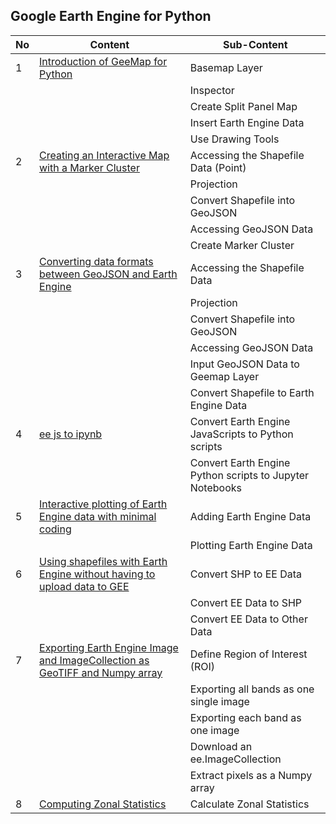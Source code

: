 ## Google Earth Engine for Python
| **No**  | **Content** | **Sub-Content**                                                                                                                          |
| ------  | ---------------------------------------------------------------------- | ----------------------------------------------------------------------------- |
| 1       | [Introduction of GeeMap for Python](https://github.com/dikoharyadhanto/Geemap_for_Python/blob/134b18aa6c8e62f6a442d2a2ac99373922686e9d/001_Introduction_of_geemap.ipynb)        | Basemap Layer |
|        |         | Inspector |
|        |         | Create Split Panel Map |
|        |         | Insert Earth Engine Data |
|        |         | Use Drawing Tools |
| 2       | [Creating an Interactive Map with a Marker Cluster](https://github.com/dikoharyadhanto/Geemap_for_Python/blob/4922064b8c817d6a3fa52ae3c836e30c225436ee/002_Creating_an_interactive_map_with_a_marker_cluster.ipynb)        | Accessing the Shapefile Data (Point) |
|        |         | Projection |
|        |         | Convert Shapefile into GeoJSON |
|        |         | Accessing GeoJSON Data |
|        |         | Create Marker Cluster |
| 3       | [Converting data formats between GeoJSON and Earth Engine](https://github.com/dikoharyadhanto/Geemap_for_Python/blob/4c3aa8ce6d533bde5fac8b4daf0ee32ec638c5c2/003_Converting_data_formats_between_GeoJSON_and_Earth_Engine.ipynb)        | Accessing the Shapefile Data |
|        |         | Projection |
|        |         | Convert Shapefile into GeoJSON |
|        |         | Accessing GeoJSON Data |
|        |         | Input GeoJSON Data to Geemap Layer |
|        |         | Convert Shapefile to Earth Engine Data |
| 4       | [ee js to ipynb](https://github.com/dikoharyadhanto/Geemap_for_Python/blob/0016c3105cbcf2b42cf9925cac646ae85ccdcdf2/008_ee_js_to_ipynb.ipynb)        | Convert Earth Engine JavaScripts to Python scripts |
|        |         | Convert Earth Engine Python scripts to Jupyter Notebooks |
| 5       | [Interactive plotting of Earth Engine data with minimal coding](https://github.com/dikoharyadhanto/Geemap_for_Python/blob/0ab6f0e5c580b1761d8c28dd6fa5ff38b42ca1bf/005_Interactive_plotting_of_Earth_Engine_data_with_minimal_coding.ipynb)        | Adding Earth Engine Data |
|        |         | Plotting Earth Engine Data |
| 6       | [Using shapefiles with Earth Engine without having to upload data to GEE](https://github.com/dikoharyadhanto/Geemap_for_Python/blob/9f96ff843d54948654c6fb2aeadb573364e8607e/006_Using_shapefiles_with_Earth_Engine_without_having_to_upload_data_to_GEE.ipynb)        | Convert SHP to EE Data |
|        |         | Convert EE Data to SHP |
|        |         | Convert EE Data to Other Data |
| 7       | [Exporting Earth Engine Image and ImageCollection as GeoTIFF and Numpy array](https://github.com/dikoharyadhanto/Geemap_for_Python/blob/5a482c96c97e25b80ccdec25308d5ec94972e0ae/007_Exporting_Earth_Engine_Image_and_ImageCollection_as_GeoTIFF_and_Numpy_array.ipynb)        | Define Region of Interest (ROI) |
|        |         | Exporting all bands as one single image |
|        |         | Exporting each band as one image |
|        |         | Download an ee.ImageCollection |
|        |         | Extract pixels as a Numpy array |
| 8       | [Computing Zonal Statistics](https://github.com/dikoharyadhanto/Geemap_for_Python/blob/25daf3a3d980ee640481660c91e09485014e301e/008_Zonal_Statistics.ipynb)        | Calculate Zonal Statistics |
